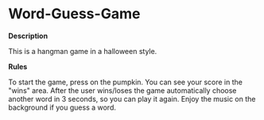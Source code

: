 # Word-Guess-Game

**Description**

This is a hangman game in a halloween style.

**Rules**

To start the game, press on the pumpkin.
You can see your score in the "wins" area. After the user wins/loses the game automatically choose another word in 3 seconds, so you can play it again. Enjoy the music on the background if you guess a word.
